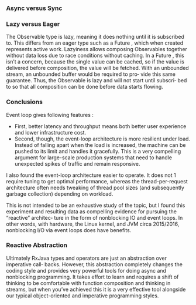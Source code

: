 ### Async versus Sync

### Lazy versus Eager
The Observable type is lazy, meaning it does nothing until it is subscribed to. This
differs from an eager type such as a Future , which when created represents active
work. Lazyiness allows composing Observables together without data loss due to
race conditions without caching. In a Future , this isn’t a concern, because the single
value can be cached, so if the value is delivered before composition, the value will be
fetched. With an unbounded stream, an unbounded buffer would be required to pro‐
vide this same guarantee. Thus, the Observable is lazy and will not start until subscri‐
bed to so that all composition can be done before data starts flowing.


### Conclusions
Event loop gives following features :

- First, better latency and throughput means both better user experience and lower infrastructure cost. 
- Second, though, the event-loop architecture is more resilient under load. Instead of falling apart when the
load is increased, the machine can be pushed to its limit and handles it gracefully.
This is a very compelling argument for large-scale production systems that need to
handle unexpected spikes of traffic and remain responsive.

I also found the event-loop architecture easier to operate. It does not 1 require tuning
to get optimal performance, whereas the thread-per-request architecture often needs
tweaking of thread pool sizes (and subsequently garbage collection) depending on
workload.

This is not intended to be an exhaustive study of the topic, but I found this experiment and resulting data as compelling evidence for pursuing the “reactive” architec‐
ture in the form of nonblocking IO and event loops. In other words, with hardware,
the Linux kernel, and JVM circa 2015/2016, nonblocking I/O via event loops does
have benefits.


### Reactive Abstraction
Ultimately RxJava types and operators are just an abstraction over imperative call‐
backs. However, this abstraction completely changes the coding style and provides
very powerful tools for doing async and nonblocking programming. It takes effort to
learn and requires a shift of thinking to be comfortable with function composition
and thinking in streams, but when you’ve achieved this it is a very effective tool
alongside our typical object-oriented and imperative programming styles.


